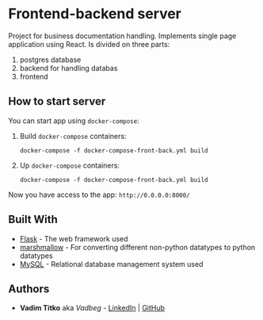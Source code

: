 # Frontend-backend server

Project for business documentation handling. Implements single page application using React. Is divided on three parts: 

1. postgres database
2. backend for handling databas
3. frontend 

## How to start server

You can start app using `docker-compose`:

1. Build `docker-compose` containers:

    ```
    docker-compose -f docker-compose-front-back.yml build
    ```

2. Up `docker-compose` containers:

    ```
    docker-compose -f docker-compose-front-back.yml build
    ```

Now you have access to the app:
`http://0.0.0.0:8000/`

## Built With

* [Flask](https://flask.palletsprojects.com/en/1.1.x/) - The web framework used
* [marshmallow](https://marshmallow.readthedocs.io/en/stable/) - For converting different non-python datatypes to python datatypes
* [MySQL](https://www.postgresql.org) - Relational database management system used 


## Authors

* **Vadim Titko** aka *Vadbeg* - 
[LinkedIn](https://www.linkedin.com/in/vadtitko/) | 
[GitHub](https://github.com/Vadbeg/PythonHomework/commits?author=Vadbeg)